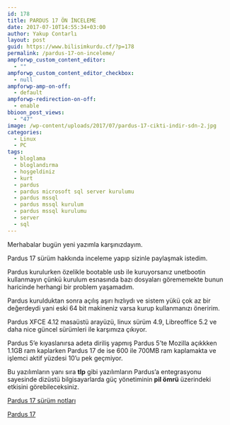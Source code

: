 ```yaml
---
id: 178
title: PARDUS 17 ÖN İNCELEME
date: 2017-07-10T14:55:34+03:00
author: Yakup Contarlı
layout: post
guid: https://www.bilisimkurdu.cf/?p=178
permalink: /pardus-17-on-inceleme/
ampforwp_custom_content_editor:
  - ""
ampforwp_custom_content_editor_checkbox:
  - null
ampforwp-amp-on-off:
  - default
ampforwp-redirection-on-off:
  - enable
bbioon_post_views:
  - "47"
image: /wp-content/uploads/2017/07/pardus-17-cikti-indir-sdn-2.jpg
categories:
  - Linux
  - PC
tags:
  - bloglama
  - bloglandırma
  - hoşgeldiniz
  - kurt
  - pardus
  - pardus microsoft sql server kurulumu
  - pardus mssql
  - pardus mssql kurulum
  - pardus mssql kurulumu
  - server
  - sql
---
```

Merhabalar bugün yeni yazımla karşınızdayım.

Pardus 17 sürüm hakkında inceleme yapıp sizinle paylaşmak istedim.

Pardus kurulurken özelikle bootable usb ile kuruyorsanız unetbootin kullanmayın çünkü kurulum esnasında bazı dosyaları görememekte bunun haricinde herhangi bir problem yaşamadım.

Pardus kurulduktan sonra açılış aşırı hızlıydı ve sistem yükü çok az bir değerdeydi yani eski 64 bit makineniz varsa kurup kullanmanızı öneririm.

Pardus XFCE 4.12 masaüstü arayüzü, linux sürüm 4.9, Libreoffice 5.2 ve daha nice güncel sürümleri ile karşımıza çıkıyor.

Pardus 5&#8217;e kıyaslanırsa adeta diriliş yapmış Pardus 5&#8217;te Mozilla açıkkken 1.1GB ram kaplarken Pardus 17 de ise 600 ile 700MB ram kaplamakta ve işlemci aktif yüzdesi 10&#8217;u pek geçmiyor.

Bu yazılımların yanı sıra **tlp** gibi yazılımların Pardus’a entegrasyonu sayesinde dizüstü bilgisayarlarda güç yönetiminin **pil ömrü** üzerindeki etkisini görebileceksiniz.

<a href="http://www.pardus.org.tr/pardus17-surum-notlari/" target="_blank" rel="noopener">Pardus 17 sürüm notları</a>

<a href="http://depo.pardus.org.tr/pub/ISO/RC-Pardus17/Pardus-17.0-amd64.iso" target="_blank" rel="noopener">Pardus 17</a>

&nbsp;

&nbsp;

&nbsp;